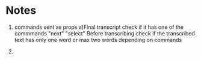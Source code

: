 # Notes

1. commands sent as props
   a)Final transcript check if it has one of the commmands "next" "select"
   Before transcribing check if the transcribed text has only one word or max two words depending on commands

2.
